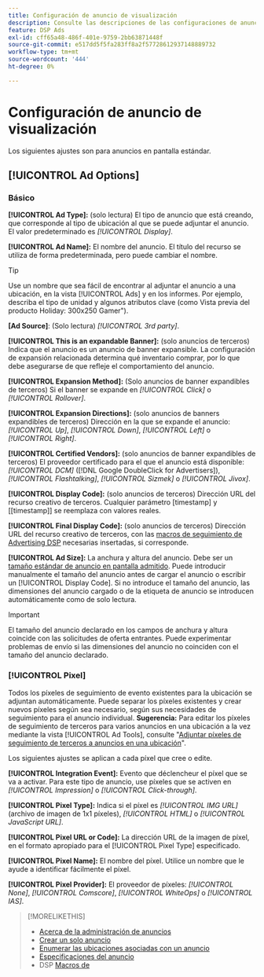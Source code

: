 ```yaml
---
title: Configuración de anuncio de visualización
description: Consulte las descripciones de las configuraciones de anuncios disponibles para los anuncios en pantalla.
feature: DSP Ads
exl-id: cff65a48-486f-401e-9759-2bb63871448f
source-git-commit: e517dd5f5fa283ff8a2f57728612937148889732
workflow-type: tm+mt
source-wordcount: '444'
ht-degree: 0%

---
```


# Configuración de anuncio de visualización

Los siguientes ajustes son para anuncios en pantalla estándar.

## [!UICONTROL Ad Options]

### Básico

**[!UICONTROL Ad Type]:** (solo lectura) El tipo de anuncio que está creando, que corresponde al tipo de ubicación al que se puede adjuntar el anuncio. El valor predeterminado es *[!UICONTROL Display]*.

**[!UICONTROL Ad Name]:** El nombre del anuncio. El título del recurso se utiliza de forma predeterminada, pero puede cambiar el nombre.

>[!TIP]
>
> Use un nombre que sea fácil de encontrar al adjuntar el anuncio a una ubicación, en la vista [!UICONTROL Ads] y en los informes. Por ejemplo, describa el tipo de unidad y algunos atributos clave (como Vista previa del producto Holiday: 300x250 Gamer&quot;).

**\[Ad Source\]**: (Solo lectura) *[!UICONTROL 3rd party]*.

**[!UICONTROL This is an expandable Banner]:** (solo anuncios de terceros) Indica que el anuncio es un anuncio de banner expansible. La configuración de expansión relacionada determina qué inventario comprar, por lo que debe asegurarse de que refleje el comportamiento del anuncio.

**[!UICONTROL Expansion Method]:** (Solo anuncios de banner expandibles de terceros) Si el banner se expande en *[!UICONTROL Click]* o *[!UICONTROL Rollover]*.

**[!UICONTROL Expansion Directions]:** (solo anuncios de banners expandibles de terceros) Dirección en la que se expande el anuncio: *[!UICONTROL Up]*, *[!UICONTROL Down]*, *[!UICONTROL Left]* o *[!UICONTROL Right]*.

**[!UICONTROL Certified Vendors]:** (solo anuncios de banner expandibles de terceros) El proveedor certificado para el que el anuncio está disponible: *[!UICONTROL DCM]* ([!DNL Google DoubleClick for Advertisers]), *[!UICONTROL Flashtalking]*, *[!UICONTROL Sizmek]* o *[!UICONTROL Jivox]*.

**[!UICONTROL Display Code]:** (solo anuncios de terceros) Dirección URL del recurso creativo de terceros. Cualquier parámetro [timestamp] y [[timestamp]] se reemplaza con valores reales.

**[!UICONTROL Final Display Code]:** (solo anuncios de terceros) Dirección URL del recurso creativo de terceros, con las [macros de seguimiento de Advertising DSP](/help/dsp/campaign-management/macros.md) necesarias insertadas, si corresponde.

**[!UICONTROL Ad Size]:** La anchura y altura del anuncio. Debe ser un [tamaño estándar de anuncio en pantalla admitido](ad-specs.md). Puede introducir manualmente el tamaño del anuncio antes de cargar el anuncio o escribir un [!UICONTROL Display Code]. Si no introduce el tamaño del anuncio, las dimensiones del anuncio cargado o de la etiqueta de anuncio se introducen automáticamente como de solo lectura.

>[!IMPORTANT]
>
> El tamaño del anuncio declarado en los campos de anchura y altura coincide con las solicitudes de oferta entrantes. Puede experimentar problemas de envío si las dimensiones del anuncio no coinciden con el tamaño del anuncio declarado.

### [!UICONTROL Pixel]

Todos los píxeles de seguimiento de evento existentes para la ubicación se adjuntan automáticamente. Puede separar los píxeles existentes y crear nuevos píxeles según sea necesario, según sus necesidades de seguimiento para el anuncio individual. **Sugerencia:** Para editar los píxeles de seguimiento de terceros para varios anuncios en una ubicación a la vez mediante la vista [!UICONTROL Ad Tools], consulte &quot;[Adjuntar píxeles de seguimiento de terceros a anuncios en una ubicación](/help/dsp/campaign-management/ads/ad-attach-to-placement.md#attach-pixels-ads)&quot;.

Los siguientes ajustes se aplican a cada píxel que cree o edite.

**[!UICONTROL Integration Event]:** Evento que déclencheur el píxel que se va a activar. Para este tipo de anuncio, use píxeles que se activen en *[!UICONTROL Impression]* o *[!UICONTROL Click-through]*.

**[!UICONTROL Pixel Type]:** Indica si el píxel es *[!UICONTROL IMG URL]* (archivo de imagen de 1x1 píxeles), *[!UICONTROL HTML]* o *[!UICONTROL JavaScript URL]*.

**[!UICONTROL Pixel URL or Code]:** La dirección URL de la imagen de píxel, en el formato apropiado para el [!UICONTROL Pixel Type] especificado.

**[!UICONTROL Pixel Name]:** El nombre del píxel. Utilice un nombre que le ayude a identificar fácilmente el píxel.

**[!UICONTROL Pixel Provider]:** El proveedor de píxeles: *[!UICONTROL None]*, *[!UICONTROL Comscore]*, *[!UICONTROL WhiteOps]* o *[!UICONTROL IAS]*.

>[!MORELIKETHIS]
>
>* [Acerca de la administración de anuncios](ad-about.md)
>* [Crear un solo anuncio](ad-create.md)
>* [Enumerar las ubicaciones asociadas con un anuncio](ad-list-placements.md)
>* [Especificaciones del anuncio](ad-specs.md)
>* DSP [Macros de](/help/dsp/campaign-management/macros.md)
